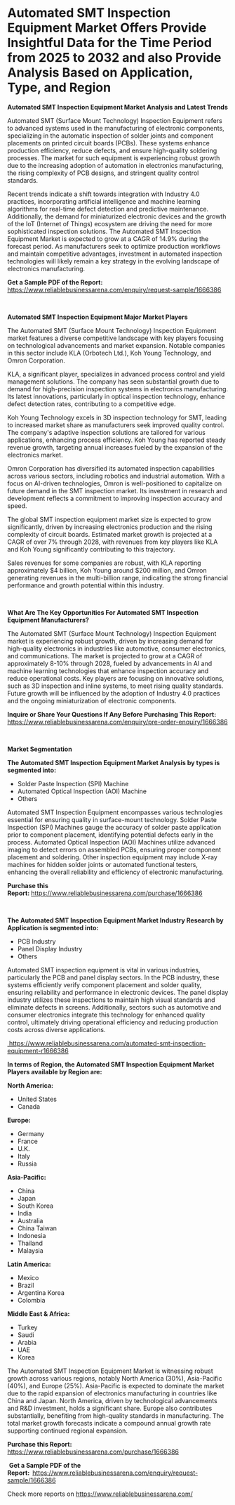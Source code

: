 <p><h1>Automated SMT Inspection Equipment Market Offers Provide Insightful Data for the Time Period from 2025 to 2032 and also Provide Analysis Based on Application, Type, and Region</h1></p><p><strong>Automated SMT Inspection Equipment Market Analysis and Latest Trends</strong></p>
<p><p>Automated SMT (Surface Mount Technology) Inspection Equipment refers to advanced systems used in the manufacturing of electronic components, specializing in the automatic inspection of solder joints and component placements on printed circuit boards (PCBs). These systems enhance production efficiency, reduce defects, and ensure high-quality soldering processes. The market for such equipment is experiencing robust growth due to the increasing adoption of automation in electronics manufacturing, the rising complexity of PCB designs, and stringent quality control standards.</p><p>Recent trends indicate a shift towards integration with Industry 4.0 practices, incorporating artificial intelligence and machine learning algorithms for real-time defect detection and predictive maintenance. Additionally, the demand for miniaturized electronic devices and the growth of the IoT (Internet of Things) ecosystem are driving the need for more sophisticated inspection solutions. The Automated SMT Inspection Equipment Market is expected to grow at a CAGR of 14.9% during the forecast period. As manufacturers seek to optimize production workflows and maintain competitive advantages, investment in automated inspection technologies will likely remain a key strategy in the evolving landscape of electronics manufacturing.</p></p>
<p><strong>Get a Sample PDF of the Report:&nbsp;</strong> <a href="https://www.reliablebusinessarena.com/enquiry/request-sample/1666386?utm_campaign=2799&utm_medium=2&utm_source=Github&utm_content=ia&utm_term=27022025&utm_id=automated-smt-inspection-equipment">https://www.reliablebusinessarena.com/enquiry/request-sample/1666386</a></p>
<p>&nbsp;</p>
<p><strong>Automated SMT Inspection Equipment Major Market Players</strong></p>
<p><p>The Automated SMT (Surface Mount Technology) Inspection Equipment market features a diverse competitive landscape with key players focusing on technological advancements and market expansion. Notable companies in this sector include KLA (Orbotech Ltd.), Koh Young Technology, and Omron Corporation.</p><p>KLA, a significant player, specializes in advanced process control and yield management solutions. The company has seen substantial growth due to demand for high-precision inspection systems in electronics manufacturing. Its latest innovations, particularly in optical inspection technology, enhance defect detection rates, contributing to a competitive edge.</p><p>Koh Young Technology excels in 3D inspection technology for SMT, leading to increased market share as manufacturers seek improved quality control. The company's adaptive inspection solutions are tailored for various applications, enhancing process efficiency. Koh Young has reported steady revenue growth, targeting annual increases fueled by the expansion of the electronics market.</p><p>Omron Corporation has diversified its automated inspection capabilities across various sectors, including robotics and industrial automation. With a focus on AI-driven technologies, Omron is well-positioned to capitalize on future demand in the SMT inspection market. Its investment in research and development reflects a commitment to improving inspection accuracy and speed.</p><p>The global SMT inspection equipment market size is expected to grow significantly, driven by increasing electronics production and the rising complexity of circuit boards. Estimated market growth is projected at a CAGR of over 7% through 2028, with revenues from key players like KLA and Koh Young significantly contributing to this trajectory. </p><p>Sales revenues for some companies are robust, with KLA reporting approximately $4 billion, Koh Young around $200 million, and Omron generating revenues in the multi-billion range, indicating the strong financial performance and growth potential within this industry.</p></p>
<p>&nbsp;</p>
<p><strong>What Are The Key Opportunities For Automated SMT Inspection Equipment Manufacturers?</strong></p>
<p><p>The Automated SMT (Surface Mount Technology) Inspection Equipment market is experiencing robust growth, driven by increasing demand for high-quality electronics in industries like automotive, consumer electronics, and communications. The market is projected to grow at a CAGR of approximately 8-10% through 2028, fueled by advancements in AI and machine learning technologies that enhance inspection accuracy and reduce operational costs. Key players are focusing on innovative solutions, such as 3D inspection and inline systems, to meet rising quality standards. Future growth will be influenced by the adoption of Industry 4.0 practices and the ongoing miniaturization of electronic components.</p></p>
<p><strong>Inquire or Share Your Questions If Any Before Purchasing This Report:</strong> <a href="https://www.reliablebusinessarena.com/enquiry/pre-order-enquiry/1666386?utm_campaign=2799&utm_medium=2&utm_source=Github&utm_content=ia&utm_term=27022025&utm_id=automated-smt-inspection-equipment">https://www.reliablebusinessarena.com/enquiry/pre-order-enquiry/1666386</a></p>
<p>&nbsp;</p>
<p><strong>Market Segmentation</strong></p>
<p><strong>The Automated SMT Inspection Equipment Market Analysis by types is segmented into:</strong></p>
<p><ul><li>Solder Paste Inspection (SPI) Machine</li><li>Automated Optical Inspection (AOI) Machine</li><li>Others</li></ul></p>
<p><p>Automated SMT Inspection Equipment encompasses various technologies essential for ensuring quality in surface-mount technology. Solder Paste Inspection (SPI) Machines gauge the accuracy of solder paste application prior to component placement, identifying potential defects early in the process. Automated Optical Inspection (AOI) Machines utilize advanced imaging to detect errors on assembled PCBs, ensuring proper component placement and soldering. Other inspection equipment may include X-ray machines for hidden solder joints or automated functional testers, enhancing the overall reliability and efficiency of electronic manufacturing.</p></p>
<p><strong>Purchase this Report:&nbsp;</strong><a href="https://www.reliablebusinessarena.com/purchase/1666386?utm_campaign=2799&utm_medium=2&utm_source=Github&utm_content=ia&utm_term=27022025&utm_id=automated-smt-inspection-equipment">https://www.reliablebusinessarena.com/purchase/1666386</a></p>
<p>&nbsp;</p>
<p><strong>The Automated SMT Inspection Equipment Market Industry Research by Application is segmented into:</strong></p>
<p><ul><li>PCB Industry</li><li>Panel Display Industry</li><li>Others</li></ul></p>
<p><p>Automated SMT inspection equipment is vital in various industries, particularly the PCB and panel display sectors. In the PCB industry, these systems efficiently verify component placement and solder quality, ensuring reliability and performance in electronic devices. The panel display industry utilizes these inspections to maintain high visual standards and eliminate defects in screens. Additionally, sectors such as automotive and consumer electronics integrate this technology for enhanced quality control, ultimately driving operational efficiency and reducing production costs across diverse applications.</p></p>
<p><a href="https://www.reliablebusinessarena.com/automated-smt-inspection-equipment-r1666386?utm_campaign=2799&utm_medium=2&utm_source=Github&utm_content=ia&utm_term=27022025&utm_id=automated-smt-inspection-equipment">&nbsp;https://www.reliablebusinessarena.com/automated-smt-inspection-equipment-r1666386</a></p>
<p><strong>In terms of Region, the Automated SMT Inspection Equipment Market Players available by Region are:</strong></p>
<p>
    <p> <strong> North America: </strong>
        <ul>
            <li>United States</li>
            <li>Canada</li>
        </ul>
        </p> 
    <p> <strong> Europe: </strong>
        <ul>
            <li>Germany</li>
            <li>France</li>
            <li>U.K.</li>
            <li>Italy</li>
            <li>Russia</li>
        </ul>
        </p> 
    <p> <strong> Asia-Pacific: </strong>
        <ul>
            <li>China</li>
            <li>Japan</li>
            <li>South Korea</li>
            <li>India</li>
            <li>Australia</li>
            <li>China Taiwan</li>
            <li>Indonesia</li>
            <li>Thailand</li>
            <li>Malaysia</li>
        </ul>
        </p> 
    <p> <strong> Latin America: </strong>
        <ul>
            <li>Mexico</li>
            <li>Brazil</li>
            <li>Argentina Korea</li>
            <li>Colombia</li>
        </ul>
        </p> 
    <p> <strong> Middle East & Africa: </strong>
        <ul>
            <li>Turkey</li>
            <li>Saudi</li>
            <li>Arabia</li>
            <li>UAE</li>
            <li>Korea</li>
        </ul>
    </p>
    </p>
<p><p>The Automated SMT Inspection Equipment Market is witnessing robust growth across various regions, notably North America (30%), Asia-Pacific (40%), and Europe (25%). Asia-Pacific is expected to dominate the market due to the rapid expansion of electronics manufacturing in countries like China and Japan. North America, driven by technological advancements and R&D investment, holds a significant share. Europe also contributes substantially, benefiting from high-quality standards in manufacturing. The total market growth forecasts indicate a compound annual growth rate supporting continued regional expansion.</p></p>
<p><strong>Purchase this Report: </strong><a href="https://www.reliablebusinessarena.com/purchase/1666386?utm_campaign=2799&utm_medium=2&utm_source=Github&utm_content=ia&utm_term=27022025&utm_id=automated-smt-inspection-equipment">https://www.reliablebusinessarena.com/purchase/1666386</a></p>
<p>&nbsp;<strong>Get a Sample PDF of the Report:&nbsp;&nbsp;</strong><a href="https://www.reliablebusinessarena.com/enquiry/request-sample/1666386?utm_campaign=2799&utm_medium=2&utm_source=Github&utm_content=ia&utm_term=27022025&utm_id=automated-smt-inspection-equipment">https://www.reliablebusinessarena.com/enquiry/request-sample/1666386</a></p>
<p><strong></strong></p>
<p>Check more reports on <a href="https://www.reliablebusinessarena.com/?utm_campaign=2799&utm_medium=2&utm_source=Github&utm_content=ia&utm_term=27022025&utm_id=automated-smt-inspection-equipment">https://www.reliablebusinessarena.com/</a></p>